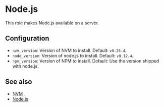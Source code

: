 Node.js
=======

This role makes Node.js available on a server.

Configuration
--------------

* `nvm_version`: Version of NVM to install. Default: `v0.25.4`.
* `node_version`: Version of node.js to install. Default: `v0.12.4`.
* `npm_version`: Version of NPM to install.
  Default: Use the version shipped with node.js.

See also
---------

* [NVM](https://github.com/creationix/nvm)
* [Node.js](https://nodejs.org/)
